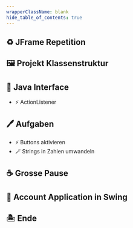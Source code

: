 ```yaml
---
wrapperClassName: blank
hide_table_of_contents: true
---
```


<Timeline title="Woche 3">
<Event time="12:45">

## :recycle: JFrame Repetition

</Event>
<Event time="13:00">

## 🖼️ Projekt Klassenstruktur

</Event>
<Event time="13:10">

## :brain: Java Interface

- :zap: ActionListener

</Event>
<Event time="13:30">

## :pen: Aufgaben

- :zap: Buttons aktivieren
- 🪄 Strings in Zahlen umwandeln

</Event>
<Event time="14:20">

## :coffee: Grosse Pause

</Event>
<Event time="14:40">

## :nail_care: Account Application in Swing

</Event>
<Event time="16:15">

## 🏝️ Ende

</Event>
</Timeline>
